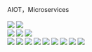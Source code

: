 

AIOT，Microservices
<br>
<br>
<img src="https://img.shields.io/badge/-C++-1E90FF?style=flat-square&logo=CPP&logoColor=white"/>
<img src="https://img.shields.io/badge/-Python-1E90FF?style=flat-square&logo=CPP&logoColor=white"/>
<br>
<img src="https://img.shields.io/badge/-CV-EE4C2C?style=flat-square&logo=&logoColor=white"/>
<img src="https://img.shields.io/badge/-SLAM-EE4C2C?style=flat-square&logo=&logoColor=white"/>
<img src="https://img.shields.io/badge/-IOT-EE4C2C?style=flat-square&logo=&logoColor=white"/>
<br>
<img src="https://img.shields.io/badge/-SW-F7DF1E?style=flat-square&logo=C4D&logoColor=black"/>
<img src="https://img.shields.io/badge/-AD-F7DF1E?style=flat-square&logo=C4D&logoColor=black"/>
<img src="https://img.shields.io/badge/-ESP-F7DF1E?style=flat-square&logo=Altium&logoColor=white"/>
<img src="https://img.shields.io/badge/-Qt-F7DF1E?style=flat-square&logo=Altium&logoColor=white"/>
<img src="https://img.shields.io/badge/-Quasar-F7DF1E?style=flat-square&logo=Altium&logoColor=white"/>
<img src="https://img.shields.io/badge/-FastAPI-F7DF1E?style=flat-square&logo=Altium&logoColor=white"/>
<img src="https://img.shields.io/badge/-EdgeX-F7DF1E?style=flat-square&logo=Altium&logoColor=white"/>
<img src="https://img.shields.io/badge/-Omniverse-F7DF1E?style=flat-square&logo=C4D&logoColor=black"/>
<img src="https://img.shields.io/badge/-Docker-F7DF1E?style=flat-square&logo=&logoColor=white"/>
<br>
<!-- 自动化，物联网，人工智能，区块链，云原生 Severless --> 

